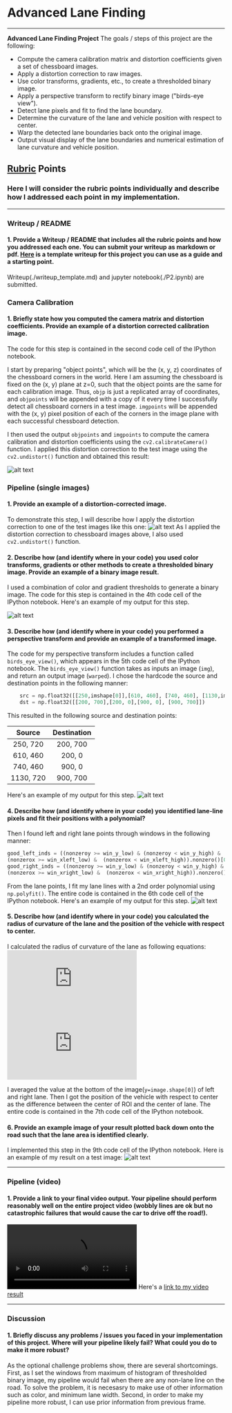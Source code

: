 # **Advanced Lane Finding**
---

**Advanced Lane Finding Project**
The goals / steps of this project are the following:
* Compute the camera calibration matrix and distortion coefficients given a set of chessboard images.
* Apply a distortion correction to raw images.
* Use color transforms, gradients, etc., to create a thresholded binary image.
* Apply a perspective transform to rectify binary image ("birds-eye view").
* Detect lane pixels and fit to find the lane boundary.
* Determine the curvature of the lane and vehicle position with respect to center.
* Warp the detected lane boundaries back onto the original image.
* Output visual display of the lane boundaries and numerical estimation of lane curvature and vehicle position.

[//]: # (Image References)

[image1]: ./output_images/1_calibration/calibration3.jpg "Undistorted"
[image2]: ./output_images/2_undistorted/test1.jpg "Road Transformed"
[image3]: ./output_images/3_thresholded_binary/test1.jpg "Binary Example"
[image4]: ./output_images/4_birds_eye_view/test1.jpg "Warp Example"
[image5]: ./output_images/5_lane_detected/test1.jpg "Fit Visual"
[image6]: ./output_images/8_result/test1.jpg "Output"
[video1]: ./output_videos/project_video.mp4 "Video"

## [Rubric](https://review.udacity.com/#!/rubrics/571/view) Points

### Here I will consider the rubric points individually and describe how I addressed each point in my implementation.  

---

### Writeup / README

#### 1. Provide a Writeup / README that includes all the rubric points and how you addressed each one.  You can submit your writeup as markdown or pdf.  [Here](https://github.com/udacity/CarND-Advanced-Lane-Lines/blob/master/writeup_template.md) is a template writeup for this project you can use as a guide and a starting point.  

Writeup(./writeup_template.md) and jupyter notebook(./P2.ipynb) are submitted. 

### Camera Calibration

#### 1. Briefly state how you computed the camera matrix and distortion coefficients. Provide an example of a distortion corrected calibration image.

The code for this step is contained in the second code cell of the IPython notebook.  

I start by preparing "object points", which will be the (x, y, z) coordinates of the chessboard corners in the world. Here I am assuming the chessboard is fixed on the (x, y) plane at z=0, such that the object points are the same for each calibration image. Thus, `objp` is just a replicated array of coordinates, and `objpoints` will be appended with a copy of it every time I successfully detect all chessboard corners in a test image. `imgpoints` will be appended with the (x, y) pixel position of each of the corners in the image plane with each successful chessboard detection.  

I then used the output `objpoints` and `imgpoints` to compute the camera calibration and distortion coefficients using the `cv2.calibrateCamera()` function.  I applied this distortion correction to the test image using the `cv2.undistort()` function and obtained this result: 

![alt text][image1]

### Pipeline (single images)

#### 1. Provide an example of a distortion-corrected image.

To demonstrate this step, I will describe how I apply the distortion correction to one of the test images like this one:
![alt text][image2]
As I applied the distortion correction to chessboard images above, I also used `cv2.undistort()` function.

#### 2. Describe how (and identify where in your code) you used color transforms, gradients or other methods to create a thresholded binary image.  Provide an example of a binary image result.

I used a combination of color and gradient thresholds to generate a binary image. The code for this step is contained in the 4th code cell of the IPython notebook. Here's an example of my output for this step. 

![alt text][image3]

#### 3. Describe how (and identify where in your code) you performed a perspective transform and provide an example of a transformed image.

The code for my perspective transform includes a function called `birds_eye_view()`, which appears in the 5th code cell of the IPython notebook. The `birds_eye_view()` function takes as inputs an image (`img`), and return an output image (`warped`). I chose the hardcode the source and destination points in the following manner:

```python
    src = np.float32([[250,imshape[0]],[610, 460], [740, 460], [1130,imshape[0]]])
    dst = np.float32([[200, 700],[200, 0],[900, 0], [900, 700]])
```

This resulted in the following source and destination points:

| Source        | Destination   | 
|:-------------:|:-------------:| 
| 250, 720      | 200, 700        | 
| 610, 460      | 200, 0      |
| 740, 460     | 900, 0      |
| 1130, 720      | 900, 700        |

Here's an example of my output for this step.
![alt text][image4]

#### 4. Describe how (and identify where in your code) you identified lane-line pixels and fit their positions with a polynomial?

Then I found left and right lane points through windows in the following manner:
```python
good_left_inds = ((nonzeroy >= win_y_low) & (nonzeroy < win_y_high) & 
(nonzerox >= win_xleft_low) &  (nonzerox < win_xleft_high)).nonzero()[0]
good_right_inds = ((nonzeroy >= win_y_low) & (nonzeroy < win_y_high) & 
(nonzerox >= win_xright_low) &  (nonzerox < win_xright_high)).nonzero()[0]
```
From the lane points, I fit my lane lines with a 2nd order polynomial using `np.polyfit()`. The entire code is contained in the 6th code cell of the IPython notebook. Here's an example of my output for this step.
![alt text][image5]

#### 5. Describe how (and identify where in your code) you calculated the radius of curvature of the lane and the position of the vehicle with respect to center.

I calculated the radius of curvature of the lane as following equations:
![equation](https://latex.codecogs.com/gif.latex?f%28y%29%3DAy%5E%7B2%7D&plus;By&plus;C)
![equation](https://latex.codecogs.com/gif.latex?f%28y%29%3DAy%5E%7B2%7D&plus;By&plus;C%24%24%20%24%24R_%7Bcurve%7D%3D%7B%281&plus;%282Ay&plus;B%29%5E%7B2%7D%29%5E%7B3%5Cover2%7D%5Cover%7C2A%7C%7D) 

I averaged the value at the bottom of the image(`y=image.shape[0]`) of left and right lane. Then I got the position of the vehicle with respect to center as the difference between the center of ROI and the center of lane. The entire code is contained in the 7th code cell of the IPython notebook.

#### 6. Provide an example image of your result plotted back down onto the road such that the lane area is identified clearly.

I implemented this step in the 9th code cell of the IPython notebook. Here is an example of my result on a test image:
![alt text][image6]

---

### Pipeline (video)

#### 1. Provide a link to your final video output.  Your pipeline should perform reasonably well on the entire project video (wobbly lines are ok but no catastrophic failures that would cause the car to drive off the road!).
![alt text][video1]
Here's a [link to my video result](./output_videos/project_video.mp4)

---

### Discussion

#### 1. Briefly discuss any problems / issues you faced in your implementation of this project.  Where will your pipeline likely fail?  What could you do to make it more robust?
As the optional challenge problems show, there are several shortcomings. First, as I set the windows from maximum of histogram of thresholded binary image, my pipeline would fail when there are any non-lane line on the road. To solve the problem, it is necesasry to make use of other information such as color, and minimum lane width. Second, in order to make my pipeline more robust, I can use prior information from previous frame.
